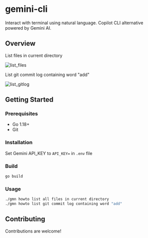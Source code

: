 # gemini-cli

Interact with terminal using natural language. Copilot CLI alternative powered by Gemini AI.

## Overview

List files in current directory

![list_files](https://i.giphy.com/media/v1.Y2lkPTc5MGI3NjExNXBoNTB2anJ0bG93NnQxbmQ0aDJoNDZ6dmVzc296aGx2MGs0YjR3ZSZlcD12MV9pbnRlcm5hbF9naWZfYnlfaWQmY3Q9Zw/0jIRnFgVaaMchwo5J2/giphy.gif)

List git commit log containing word "add"

![list_gitlog](https://i.giphy.com/media/v1.Y2lkPTc5MGI3NjExYWJqYmV4NDE3djduMXFwYnRyY2V0NTMxYnJ2NjNocm1yNmprbXpsMyZlcD12MV9pbnRlcm5hbF9naWZfYnlfaWQmY3Q9Zw/opj7IaocmZ4OzV4vCB/giphy.gif)

## Getting Started

### Prerequisites

- Go 1.18+
- Git

### Installation

Set Gemini API_KEY to `API_KEY=` in `.env` file

### Build

```bash
go build
```

### Usage

```bash
./gmn howto list all files in current directory
./gmn howto list git commit log containing word "add"
```

## Contributing

Contributions are welcome!
